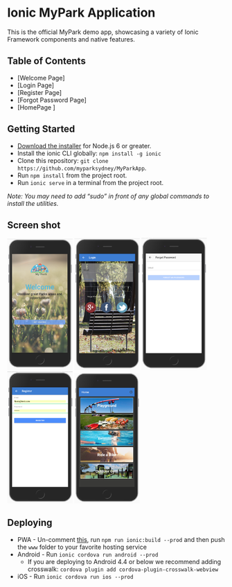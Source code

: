 # Ionic MyPark Application

This is the official MyPark demo app, showcasing a variety of Ionic Framework components and native features.

## Table of Contents

* [Welcome Page]
* [Login Page]
* [Register Page]
* [Forgot Password Page]
* [HomePage ]

## Getting Started

* [Download the installer](https://nodejs.org/) for Node.js 6 or greater.
* Install the ionic CLI globally: `npm install -g ionic`
* Clone this repository: `git clone https://github.com/myparksydney/MyParkApp`.
* Run `npm install` from the project root.
* Run `ionic serve` in a terminal from the project root.

_Note: You may need to add “sudo” in front of any global commands to install the utilities._

## Screen shot

<img src="./src/assets/screens/welcome_screen.png" width="30%" alt="welcome_screen" >
<img  src="./src/assets/screens/Login_screen.png" width="30%" alt="login_screen">
<img src="./src/assets/screens/forgotPassword_Screen.png" width="30%" alt="forgotpassword_screen" >
<img  src="./src/assets/screens/register_screen.png" width="30%" alt="register_screen">
<img src="./src/assets/screens/search_screen.png" width="30%" alt="search_screen" >

## Deploying

* PWA - Un-comment [this](https://github.com/myparksydney/MyParkApp), run `npm run ionic:build --prod` and then push the `www` folder to your favorite hosting service
* Android - Run `ionic cordova run android --prod`
  * If you are deploying to Android 4.4 or below we recommend adding crosswalk: `cordova plugin add cordova-plugin-crosswalk-webview`
* iOS - Run `ionic cordova run ios --prod`
